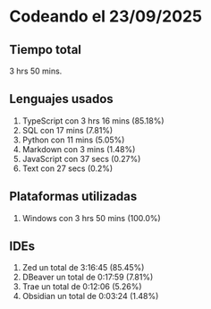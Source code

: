 # Codeando el 23/09/2025

## Tiempo total
3 hrs 50 mins.

## Lenguajes usados
1. TypeScript con 3 hrs 16 mins (85.18%)
1. SQL con 17 mins (7.81%)
1. Python con 11 mins (5.05%)
1. Markdown con 3 mins (1.48%)
1. JavaScript con 37 secs (0.27%)
1. Text con 27 secs (0.2%)

## Plataformas utilizadas
1. Windows con 3 hrs 50 mins (100.0%)

## IDEs
1. Zed un total de 3:16:45 (85.45%)
1. DBeaver un total de 0:17:59 (7.81%)
1. Trae un total de 0:12:06 (5.26%)
1. Obsidian un total de 0:03:24 (1.48%)
